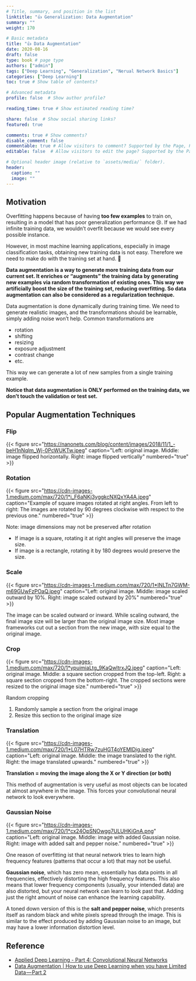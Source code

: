 ```yaml
---
# Title, summary, and position in the list
linktitle: "👍 Generalization: Data Augmentation"
summary: ""
weight: 170

# Basic metadata
title: "👍 Data Augmentation"
date: 2020-08-16
draft: false
type: book # page type
authors: ["admin"]
tags: ["Deep Learning", "Generalization", "Nerual Network Basics"]
categories: ["Deep Learning"]
toc: true # Show table of contents?

# Advanced metadata
profile: false  # Show author profile?

reading_time: true # Show estimated reading time?

share: false  # Show social sharing links?
featured: true

comments: true # Show comments?
disable_comment: false
commentable: true # Allow visitors to comment? Supported by the Page, Post, and Docs content types.
editable: false  # Allow visitors to edit the page? Supported by the Page, Post, and Docs content types.

# Optional header image (relative to `assets/media/` folder).
header:
  caption: ""
  image: ""
---
```


## Motivation

Overfitting happens because of having **too few examples** to train on, resulting in a model that has poor generalization performance :cry:. If we had infinite training data, we wouldn’t overfit because we would see every possible instance.

However, in most machine learning applications, especially in image classification tasks,  obtaining new training data is not easy. Therefore we need to make do with the training set at hand. :muscle:

**Data augmentation is a way to generate more training data from our current set. It enriches or “augments” the training data by generating new examples via random transformation of existing ones. This way we artificially boost the size of the training set, reducing overfitting. So data augmentation can also be considered as a regularization technique.**

Data augmentation is done dynamically during training time. We need to generate realistic images, and the transformations should be learnable, simply adding noise won’t help. Common transformations are

- rotation
- shifting
- resizing
- exposure adjustment
- contrast change 
- etc.

This way we can generate a lot of new samples from a single training example. 

**Notice that data augmentation is ONLY performed on the training data, we don’t touch the validation or test set.**

## Popular Augmentation Techniques

### Flip

{{< figure src="https://nanonets.com/blog/content/images/2018/11/1_-beH1nNqlm_Wj-0PcWUKTw.jpeg" caption="Left: original image. Middle: image flipped horizontally. Right: image flipped vertically" numbered="true" >}}

### Rotation

{{< figure src="https://cdn-images-1.medium.com/max/720/1*i_F6aNKj3yggkcNXQxYA4A.jpeg" caption="Example of square images rotated at right angles. From left to right: The images are rotated by 90 degrees clockwise with respect to the previous one." numbered="true" >}}

Note: image dimensions may not be preserved after rotation

- If image is a square, rotating it at right angles will preserve the image size. 
- If image is a rectangle, rotating it by 180 degrees would preserve the size.

### Scale

{{< figure src="https://cdn-images-1.medium.com/max/720/1*INLTn7GWM-m69GUwFzPOaQ.jpeg" caption="Left: original image. Middle: image scaled outward by 10%. Right: image scaled outward by 20%" numbered="true" >}}

The image can be scaled outward or inward. While scaling outward, the final image size will be larger than the original image size. Most image frameworks cut out a section from the new image, with size equal to the original image. 

### Crop

{{< figure src="https://cdn-images-1.medium.com/max/720/1*ypuimiaLtg_9KaQwltrxJQ.jpeg" caption="Left: original image. Middle: a square section cropped from the top-left. Right: a square section cropped from the bottom-right. The cropped sections were resized to the original image size." numbered="true" >}}

Random cropping

1. Randomly sample a section from the original image
2. Resize this section to the original image size

### Translation

{{< figure src="https://cdn-images-1.medium.com/max/720/1*L07HTRw7zuHGT4oYEMlDig.jpeg" caption="Left: original image. Middle: the image translated to the right. Right: the image translated upwards." numbered="true" >}}

**Translation = moving the image along the X or Y direction (or both)**

This method of augmentation is very useful as most objects can be located at almost anywhere in the image. This forces your convolutional neural network to look everywhere.

### Gaussian Noise

{{< figure src="https://cdn-images-1.medium.com/max/720/1*cx24OpSNOwgg7ULUHKiGnA.png" caption="Left: original image. Middle: image with added Gaussian noise. Right: image with added salt and pepper noise." numbered="true" >}}

One reason of overfitting ist that neural network tries to learn high frequency features (patterns that occur a lot) that may not be useful.

**Gaussian noise**, which has zero mean, essentially has data points in all frequencies, effectively distorting the high frequency features. This also means that lower frequency components (usually, your intended data) are also distorted, but your neural network can learn to look past that. Adding just the right amount of noise can enhance the learning capability.

A toned down version of this is the **salt and pepper noise**, which presents itself as random black and white pixels spread through the image. This is similar to the effect produced by adding Gaussian noise to an image, but may have a lower information distortion level.

## Reference

- [Applied Deep Learning - Part 4: Convolutional Neural Networks](https://towardsdatascience.com/applied-deep-learning-part-4-convolutional-neural-networks-584bc134c1e2#9722)
- [Data Augmentation | How to use Deep Learning when you have Limited Data — Part 2](https://nanonets.com/blog/data-augmentation-how-to-use-deep-learning-when-you-have-limited-data-part-2/)